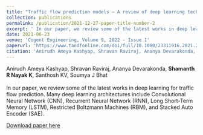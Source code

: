 ```yaml
---
title: "Traffic flow prediction models – A review of deep learning techniques"
collection: publications
permalink: /publication/2021-12-27-paper-title-number-2
excerpt: ' In our paper, we review some of the latest works in deep learning for traffic flow prediction. Many deep learning architectures include Convolutional Neural Network (CNN), Recurrent Neural Network (RNN), Long Short-Term Memory (LSTM), Restricted Boltzmann Machines (RBM), and Stacked Auto Encoder (SAE).'
date: 2021-06-23
venue: 'Cogent Engineering, Volume 9, 2022 - Issue 1'
paperurl: 'https://www.tandfonline.com/doi/full/10.1080/23311916.2021.201051065'
citation: 'Anirudh Ameya Kashyap, Shravan Raviraj, Ananya Devarakonda, Shamanth R Nayak K, Santhosh KV, Soumya J Bhat'
---
```

Anirudh Ameya Kashyap, Shravan Raviraj, Ananya Devarakonda, **Shamanth R Nayak K**, Santhosh KV, Soumya J Bhat
<br><br>
In our paper, we review some of the latest works in deep learning for traffic flow prediction. Many deep learning architectures include Convolutional Neural Network (CNN), Recurrent Neural Network (RNN), Long Short-Term Memory (LSTM), Restricted Boltzmann Machines (RBM), and Stacked Auto Encoder (SAE).
<br>

[Download paper here](https://www.tandfonline.com/doi/full/10.1080/23311916.2021.201051065)


